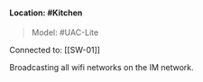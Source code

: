#### Location: #Kitchen 
>Model: #UAC-Lite

Connected to: [[SW-01]]

Broadcasting all wifi networks on the IM network.
